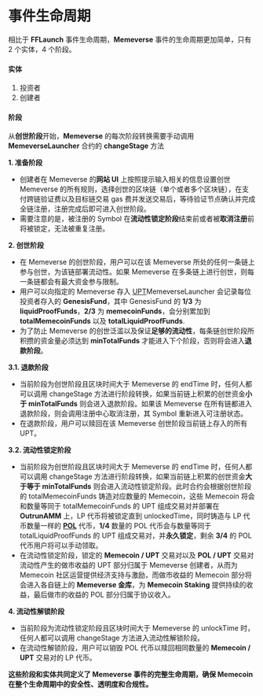 # 事件生命周期

相比于 **FFLaunch** 事件生命周期，**Memeverse** 事件的生命周期更加简单，只有 2 个实体，4 个阶段。

#### 实体

1. 投资者
2. 创建者

#### 阶段

从**创世阶段**开始，**Memeverse** 的每次阶段转换需要手动调用 **MemeverseLauncher** 合约的 **changeStage** 方法

**1. 准备阶段**

* 创建者在 Memeverse 的**网站 UI** 上按照提示输入相关的信息设置创世 Memeverse 的所有规则，选择创世的区块链（单个或者多个区块链），在支付跨链验证费以及目标链交易 gas 费并发送交易后，等待验证节点确认并完成全链注册，注册完成后即可进入创世阶段。
* 需要注意的是，被注册的 Symbol 在**流动性锁定阶段**结束前或者被**取消注册**前将被锁定，无法被重复注册。

**2. 创世阶段**

* 在 Memeverse 的创世阶段，用户可以在该 Memeverse 所处的任何一条链上参与创世，为该链部署流动性。如果 Memeverse 在多条链上进行创世，则每一条链都会有最大资金参与限制。
* 用户可以向指定的 Memeverse 存入 [UPT](../../outstake/yield-tokenization/pt.md)MemeverseLauncher 会记录每位投资者存入的 **GenesisFund**，其中 GenesisFund 的 **1/3** 为 **liquidProofFunds**，**2/3** 为 **memecoinFunds**，会分别累加到 **totalMemecoinFunds** 以及 **totalLiquidProofFunds**.
* 为了防止 Memeverse 的创世泛滥以及保证**足够的流动性**，每条链创世阶段所积攒的资金量必须达到 **minTotalFunds** 才能进入下个阶段，否则将会进入**退款阶段**。

**3.1. 退款阶段**

* 当前阶段为创世阶段且区块时间大于 Memeverse 的 endTime 时，任何人都可以调用 changeStage 方法进行阶段转换，如果当前链上积累的创世资金**小于 minTotalFunds** 则会进入退款阶段。如果该 Memeverse 在所有链都进入退款阶段，则会调用注册中心取消注册，其 Symbol 重新进入可注册状态。
* 在退款阶段，用户可以赎回在该 Memeverse 创世阶段当前链上存入的所有 UPT。

**3.2. 流动性锁定阶段**

* 当前阶段为创世阶段且区块时间大于 Memeverse 的 endTime 时，任何人都可以调用 changeStage 方法进行阶段转换，如果当前链上积累的创世资金**大于等于 minTotalFunds** 则会进入流动性锁定阶段。此时合约会根据创世阶段的 totalMemecoinFunds 铸造对应数量的 Memecoin，这些 Memecoin 将会和数量等同于 totalMemecoinFunds 的 UPT 组成交易对并部署在 **OutrunAMM** 上，LP 代币将被锁定直到 unlockedTime，同时铸造与 LP 代币数量一样的 [**POL**](../../fflaunch/proof-of-liquidity-token.md) 代币，**1/4** 数量的 POL 代币会与数量等同于 totalLiquidProofFunds 的 UPT 组成交易对，并**永久锁定**，剩余 **3/4** 的 POL 代币用户将可以手动领取。
* 在流动性锁定阶段，锁定的 **Memecoin / UPT** 交易对以及 **POL / UPT** 交易对流动性产生的做市收益的 UPT 部分归属于 Memeverse 创建者，从而为 Memecoin 社区运营提供经济支持与激励，而做市收益的 Memecoin 部分将会进入各自链上的 **Memeverse 金库**，为 **Memecoin Staking** 提供持续的收益，最后做市的收益的 POL 部分归属于协议收入。

**4. 流动性解锁阶段**

* 当前阶段为流动性锁定阶段且区块时间大于 Memeverse 的 unlockTime 时，任何人都可以调用 changeStage 方法进入流动性解锁阶段。
* 在流动性解锁阶段，用户可以销毁 POL 代币以赎回相同数量的 **Memecoin / UPT** 交易对的 LP 代币。

**这些阶段和实体共同定义了 Memeverse 事件的完整生命周期，确保 Memecoin 在整个生命周期中的安全性、透明度和合规性。**
